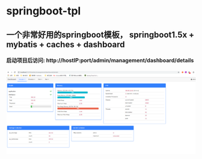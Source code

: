 # springboot-tpl
## 一个非常好用的springboot模板， springboot1.5x + mybatis + caches + dashboard
#### 启动项目后访问: http://hostIP:port/admin/management/dashboard/details
![image](https://github.com/mason-Yu/springboot-tpl/blob/master/image/detail.png)
